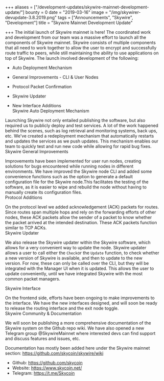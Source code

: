 +++
aliases = ["/development-updates/skywire-mainnet-development-update/"]
bounty = 0
date = "2019-03-16"
image = "/img/skywirer-devupdate-3.8.2019.png"
tags = ["Announcements", "Skywire", "Development"]
title = "Skywire Mainnet Development Update"

+++
The initial launch of Skywire mainnet is here! The coordinated work and development from our team was a massive effort to launch all the components of Skywire mainnet. Skywire consists of multiple components that all need to work together to allow the user to encrypt and successfully route traffic to peers, while still maintaining the ability to use applications on top of Skywire. The launch involved development of the following:

-   Auto Deployment Mechanism

-   General Improvements - CLI & User Nodes

-   Protocol Packet Confirmation

-   Skywire Updater

-   New Interface Additions\
Skywire Auto Deployment Mechanism

Launching Skywire not only entailed publishing the software, but also required us to publicly deploy and test services. A lot of the work happened behind the scenes, such as log retrieval and monitoring systems, back ups, etc. We've created a redeployment mechanism that automatically restarts and updates the services as we push updates. This mechanism enables our team to quickly test and run new code while allowing for rapid bug fixes.\
Skywire General Improvements

Improvements have been implemented for user run nodes, creating solutions for bugs encountered while running nodes in different environments. We have improved the Skywire node CLI and added some convenience functions such as the option to generate a default configuration file for the Skywire node.This facilitates the testing of the software, as it is easier to wipe and rebuild the node without having to manually create its configuration files.\
Protocol Additions

On the protocol level we added acknowledgement (ACK) packets for routes. Since routes span multiple hops and rely on the forwarding efforts of other nodes, these ACK packets allow the sender of a packet to know whether the packet arrived at the intended destination. These ACK packets function similar to TCP ACKs.\
Skywire Updater

We also release the Skywire updater within the Skywire software, which allows for a very convenient way to update the node. Skywire updater allows a user to call either the `Check`or the `Update` function, to check whether a new version of Skywire is available, and then to update to the new version. For now, these can only be called over the CLI, but they will be integrated with the Manager UI when it is updated. This allows the user to update conveniently, until we have integrated Skywire with the most common packet managers.

Skywire Interface

On the frontend side, efforts have been ongoing to make improvements to the interface. We have the new interfaces designed, and will soon be ready to release the routing interface and the exit node toggle.\
Skywire Community & Documentation

We will soon be publishing a more comprehensive documentation of the Skywire system on the Github repo wiki. We have also opened a new Telegram group @SkywireMainnet where interested devs can find support and discuss features and issues, etc.

Documentation has mostly been added here under the Skywire mainnet section: https://github.com/skycoin/skywire/wiki

* Github: <https://github.com/skycoin>
* Website: <https://www.skycoin.net/>
* Telegram: <https://t.me/Skycoin>